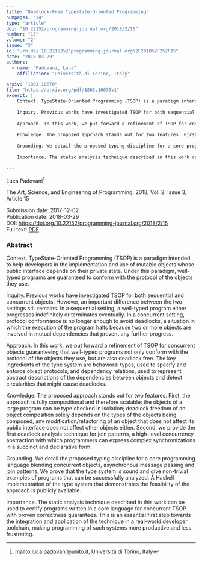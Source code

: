 ```yaml
---
title: "Deadlock-Free Typestate-Oriented Programming"
numpages: "34"
type: "article"
doi: "10.22152/programming-journal.org/2018/2/15"
number: "15"
volume: "2"
issue: "3"
id: "urn:doi:10.22152%2Fprogramming-journal.org%2F2018%2F2%2F15"
date: "2018-03-29"
authors: 
  - name: "Padovani, Luca"
    affiliation: "Università di Torino, Italy"

arxiv: "1803.10670"
file: "https://arxiv.org/pdf/1803.10670v1"
excerpt: |
    Context. TypeState-Oriented Programming (TSOP) is a paradigm intended to help developers in the implementation and use of mutable objects whose public interface depends on their private state. Under this paradigm, well-typed programs are guaranteed to conform with the protocol of the objects they use.
    
    Inquiry. Previous works have investigated TSOP for both sequential and concurrent objects. However, an important difference between the two settings still remains. In a sequential setting, a well-typed program either progresses indefinitely or terminates eventually. In a concurrent setting, protocol conformance is no longer enough to avoid deadlocks, a situation in which the execution of the program halts because two or more objects are involved in mutual dependencies that prevent any further progress.
    
    Approach. In this work, we put forward a refinement of TSOP for concurrent objects guaranteeing that well-typed programs not only conform with the protocol of the objects they use, but are also deadlock free. The key ingredients of the type system are behavioral types, used to specify and enforce object protocols, and dependency relations, used to represent abstract descriptions of the dependencies between objects and detect circularities that might cause deadlocks.
    
    Knowledge. The proposed approach stands out for two features. First, the approach is fully compositional and therefore scalable: the objects of a large program can be type checked in isolation; deadlock freedom of an object composition solely depends on the types of the objects being composed; any modification/refactoring of an object that does not affect its public interface does not affect other objects either. Second, we provide the first deadlock analysis technique for join patterns, a high-level concurrency abstraction with which programmers can express complex synchronizations in a succinct and declarative form.
    
    Grounding. We detail the proposed typing discipline for a core programming language blending concurrent objects, asynchronous message passing and join patterns. We prove that the type system is sound and give non-trivial examples of programs that can be successfully analyzed. A Haskell implementation of the type system that demonstrates the feasibility of the approach is publicly available.
    
    Importance. The static analysis technique described in this work can be used to certify programs written in a core language for concurrent TSOP with proven correctness guarantees. This is an essential first step towards the integration and application of the technique in a real-world developer toolchain, making programming of such systems more productive and less frustrating.

---
```

Luca Padovani[^1]

The Art, Science, and Engineering of Programming, 2018, Vol. 2, Issue 3, Article 15

Submission date: 2017-12-02  
Publication date: 2018-03-29  
DOI: <https://doi.org/10.22152/programming-journal.org/2018/2/15>  
Full text: [PDF](https://arxiv.org/pdf/1803.10670v1)  


### Abstract
Context. TypeState-Oriented Programming (TSOP) is a paradigm intended to help developers in the implementation and use of mutable objects whose public interface depends on their private state. Under this paradigm, well-typed programs are guaranteed to conform with the protocol of the objects they use.

Inquiry. Previous works have investigated TSOP for both sequential and concurrent objects. However, an important difference between the two settings still remains. In a sequential setting, a well-typed program either progresses indefinitely or terminates eventually. In a concurrent setting, protocol conformance is no longer enough to avoid deadlocks, a situation in which the execution of the program halts because two or more objects are involved in mutual dependencies that prevent any further progress.

Approach. In this work, we put forward a refinement of TSOP for concurrent objects guaranteeing that well-typed programs not only conform with the protocol of the objects they use, but are also deadlock free. The key ingredients of the type system are behavioral types, used to specify and enforce object protocols, and dependency relations, used to represent abstract descriptions of the dependencies between objects and detect circularities that might cause deadlocks.

Knowledge. The proposed approach stands out for two features. First, the approach is fully compositional and therefore scalable: the objects of a large program can be type checked in isolation; deadlock freedom of an object composition solely depends on the types of the objects being composed; any modification/refactoring of an object that does not affect its public interface does not affect other objects either. Second, we provide the first deadlock analysis technique for join patterns, a high-level concurrency abstraction with which programmers can express complex synchronizations in a succinct and declarative form.

Grounding. We detail the proposed typing discipline for a core programming language blending concurrent objects, asynchronous message passing and join patterns. We prove that the type system is sound and give non-trivial examples of programs that can be successfully analyzed. A Haskell implementation of the type system that demonstrates the feasibility of the approach is publicly available.

Importance. The static analysis technique described in this work can be used to certify programs written in a core language for concurrent TSOP with proven correctness guarantees. This is an essential first step towards the integration and application of the technique in a real-world developer toolchain, making programming of such systems more productive and less frustrating.


[^1]: <mailto:luca.padovani@unito.it>, Università di Torino, Italy
